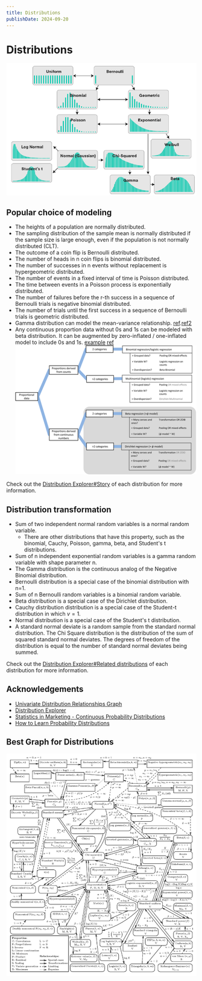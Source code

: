 ```yaml
---
title: Distributions
publishDate: 2024-09-20
---
```


# Distributions

![Distribution transformation](./images/distribution_transformations.png)

## Popular choice of modeling

- The heights of a population are normally distributed.
- The sampling distribution of the sample mean is normally distributed if the sample size is large enough, even if the population is not normally distributed (CLT).
- The outcome of a coin flip is Bernoulli distributed.
- The number of heads in n coin flips is binomial distributed.
- The number of successes in n events without replacement is hypergeometric distributed.
- The number of events in a fixed interval of time is Poisson distributed.
- The time between events in a Poisson process is exponentially distributed.
- The number of failures before the r-th success in a sequence of Bernoulli trials is negative binomial distributed.
- The number of trials until the first success in a sequence of Bernoulli trials is geometric distributed.
- Gamma distribution can model the mean-variance relationship. [ref](https://besjournals.onlinelibrary.wiley.com/doi/pdf/10.1111/2041-210X.12843).[ref2](https://biol609.github.io/lectures/13_zinfl.html#53_The_error_generating_process)
- Any continuous proportion data without 0s and 1s can be modeled with beta distribution. It can be augmented by zero-inflated / one-inflated model to include 0s and 1s. [example](https://www.andrewheiss.com/blog/2021/11/08/beta-regression-guide/) [ref](https://besjournals.onlinelibrary.wiley.com/doi/10.1111/2041-210X.13234) ![proportional data](./images/proportional_data_decision_tree.webp)

Check out the [Distribution Explorer#Story](https://distribution-explorer.github.io/discrete/poisson.html) of each distribution for more information.

## Distribution transformation

- Sum of two independent normal random variables is a normal random variable.
  - There are other distributions that have this property, such as the binomial, Cauchy, Poisson, gamma, beta, and Student's t distributions.
- Sum of n independent exponential random variables is a gamma random variable with shape parameter n.
- The Gamma distribution is the continuous analog of the Negative Binomial distribution.
- Bernoulli distribution is a special case of the binomial distribution with n=1.
- Sum of n Bernoulli random variables is a binomial random variable.
- Beta distribution is a special case of the Dirichlet distribution.
- Cauchy distribution distribution is a special case of the Student-t distribution in which $v=1$.
- Normal distribution is a special case of the Student's t distribution.
- A standard normal deviate is a random sample from the standard normal distribution. The Chi Square distribution is the distribution of the sum of squared standard normal deviates. The degrees of freedom of the distribution is equal to the number of standard normal deviates being summed.

Check out the [Distribution Explorer#Related distributions](https://distribution-explorer.github.io/multivariate_continuous/dirichlet.html) of each distribution for more information.

## Acknowledgements

- [Univariate Distribution Relationships Graph](https://www.math.wm.edu/~leemis/chart/UDR/UDR.html)
- [Distribution Explorer](https://distribution-explorer.github.io/index.html)
- [Statistics in Marketing - Continuous Probability Distributions](https://bernard-mlab.com/post/probability-distribution2/)
- [How to Learn Probability Distributions](https://www.youtube.com/watch?v=mBCiKUzwdMs)

## Best Graph for Distributions

![Univariate Distribution Relationship](./images/univariate_distribution_relationship.png)
